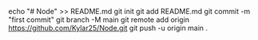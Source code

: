 echo "# Node" >> README.md
git init
git add README.md
git commit -m "first commit"
git branch -M main
git remote add origin https://github.com/Kylar25/Node.git
git push -u origin main
.

